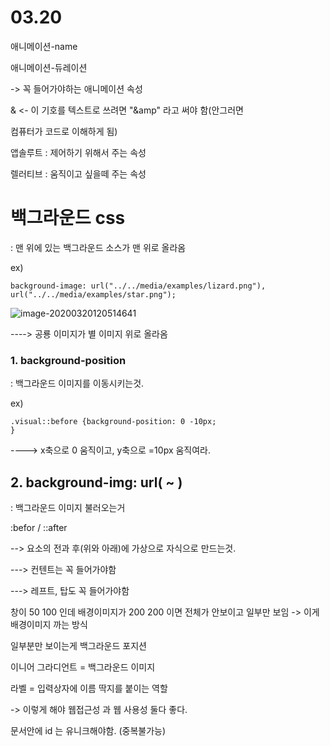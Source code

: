 # 03.20

애니메이션-name

애니메이션-듀레이션 

-> 꼭 들어가야하는 애니메이션 속성



& <- 이 기호를 텍스트로 쓰려면 "&amp"  라고 써야 함(안그러면 

컴퓨터가 코드로 이해하게 됨)



앱솔루트 : 제어하기 위해서 주는 속성

렐러티브 : 움직이고 싶을떼 주는 속성



# 백그라운드 css

: 맨 위에 있는 백그라운드 소스가 맨 위로 올라옴

ex)

```
background-image: url("../../media/examples/lizard.png"),                 url("../../media/examples/star.png");
```

![image-20200320120514641](C:\Users\강호승\AppData\Roaming\Typora\typora-user-images\image-20200320120514641.png)

----> 공룡 이미지가 별 이미지 위로 올라옴

### 1. background-position

: 백그라운드 이미지를 이동시키는것.

ex)

```
.visual::before {background-position: 0 -10px;
}
```

----> x축으로 0 움직이고, y축으로 =10px 움직여라.

## 2. background-img: url( ~ )

: 백그라운드 이미지 불러오는거 



:befor / ::after 

--> 요소의 전과 후(위와 아래)에 가상으로 자식으로 만드는것.

---> 컨텐트는 꼭 들어가야함

---> 레프트, 탑도 꼭 들어가야함



창이 50 100 인데 배경이미지가 200 200 이면 전체가 안보이고 일부만 보임 -> 이게 배경이미지 까는 방식 

일부분만 보이는게 백그라운드 포지션



이니어 그라디언트 = 백그라운드 이미지





라벨 = 입력상자에 이름 딱지를 붙이는 역할

-> 이렇게 해야 웹접근성 과 웹 사용성 둘다 좋다. 



문서안에 id 는 유니크해야함. (중복불가능)



